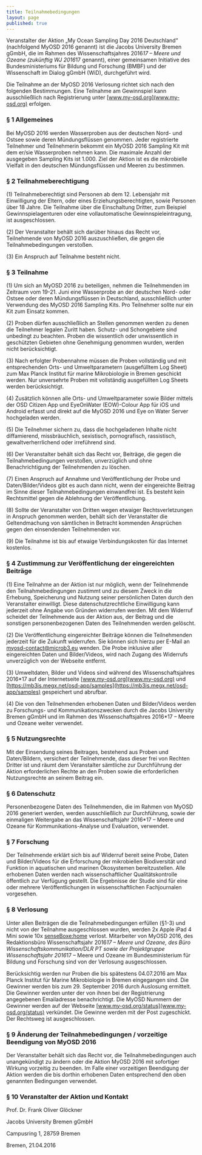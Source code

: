 ```yaml
---
title: Teilnahmebedingungen
layout: page
published: true
---
```




Veranstalter der Aktion „My Ocean Sampling Day 2016 Deutschland“ (nachfolgend MyOSD 2016 genannt) ist die Jacobs University Bremen gGmbH, die im Rahmen des Wissenschaftsjahres 2016*17 – Meere und Ozeane (zukünftig WJ 2016*17 genannt), einer gemeinsamen Initiative des Bundesministeriums für Bildung und Forschung (BMBF) und der Wissenschaft im Dialog gGmbH (WiD), durchgeführt wird. 

Die Teilnahme an der MyOSD 2016 Verlosung richtet sich nach den folgenden Bestimmungen. Eine Teilnahme am Gewinnspiel kann ausschließlich nach Registrierung unter [www.my-osd.org](www.my-osd.org) erfolgen.

### § 1 Allgemeines

Bei MyOSD 2016 werden Wasserproben aus der deutschen Nord- und Ostsee sowie deren Mündungsflüssen genommen. Jeder registrierte Teilnehmer und Teilnehmerin bekommt ein MyOSD 2016 Sampling Kit mit dem er/sie Wasserproben nehmen kann. Die maximale Anzahl der ausgegeben Sampling Kits ist 1.000. Ziel der Aktion ist es die mikrobielle Vielfalt in den deutschen Mündungsflüssen und Meeren zu bestimmen. 

### § 2 Teilnahmeberechtigung

(1) Teilnahmeberechtigt sind Personen ab dem 12. Lebensjahr mit Einwilligung der Eltern, oder eines Erziehungsberechtigten, sowie Personen über 18 Jahre. Die Teilnahme über die Einschaltung Dritter, zum Beispiel Gewinnspielagenturen oder eine vollautomatische Gewinnspieleintragung, ist ausgeschlossen.

(2) Der Veranstalter behält sich darüber hinaus das Recht vor, Teilnehmende von MyOSD 2016 auszuschließen, die gegen die Teilnahmebedingungen verstoßen.

(3) Ein Anspruch auf Teilnahme besteht nicht.

### § 3 Teilnahme

(1) Um sich an MyOSD 2016 zu beteiligen, nehmen die Teilnehmenden im Zeitraum vom 19-21. Juni eine Wasserprobe an der deutschen Nord- oder Ostsee oder deren Mündungsflüssen in Deutschland, ausschließlich unter Verwendung des MyOSD 2016 Sampling Kits. Pro Teilnehmer sollte nur ein Kit zum Einsatz kommen.

(2) Proben dürfen ausschließlich an Stellen genommen werden zu denen die Teilnehmer legalen Zuritt haben. Schutz- und Schongebiete sind unbedingt zu beachten. Proben die wissentlich oder unwissentlich in geschützten Gebieten ohne Genehmigung genommen wurden, werden nicht berücksichtigt.

(3) Nach erfolgter Probennahme müssen die Proben vollständig und mit entsprechenden Orts- und Umweltparametern (ausgefülltem Log Sheet) zum Max Planck Institut für marine Mikrobiologie in Bremen geschickt werden. Nur unversehrte Proben mit vollständig ausgefüllten Log Sheets werden berücksichtigt. 

(4) Zusätzlich können alle Orts- und Umweltparameter sowie Bilder mittels der OSD Citizen App und EyeOnWater (EOW)-Colour App für iOS und Android erfasst und direkt auf die MyOSD 2016 und Eye on Water Server hochgeladen werden.

(5) Die Teilnehmer sichern zu, dass die hochgeladenen Inhalte nicht diffamierend, missbräuchlich, sexistisch, pornografisch, rassistisch, gewaltverherrlichend oder irreführend sind.

(6) Der Veranstalter behält sich das Recht vor, Beiträge, die gegen die Teilnahmebedingungen verstoßen, unverzüglich und ohne Benachrichtigung der Teilnehmenden zu löschen.

(7) Einen Anspruch auf Annahme und Veröffentlichung der Probe und Daten/Bilder/Videos gibt es auch dann nicht, wenn der eingereichte Beitrag im Sinne dieser Teilnahmebedingungen einwandfrei ist. Es besteht kein Rechtsmittel gegen die Ablehnung der Veröffentlichung. 

(8) Sollte der Veranstalter von Dritten wegen etwaiger Rechtsverletzungen in Anspruch genommen werden, behält sich der Veranstalter die Geltendmachung von sämtlichen in Betracht kommenden Ansprüchen gegen den einsendenden Teilnehmenden vor.

(9) Die Teilnahme ist bis auf etwaige Verbindungskosten für das Internet kostenlos.

### § 4 Zustimmung zur Veröffentlichung der eingereichten Beiträge

(1) Eine Teilnahme an der Aktion ist nur möglich, wenn der Teilnehmende den Teilnahmebedingungen zustimmt und zu diesem Zweck in die Erhebung, Speicherung und Nutzung seiner persönlichen Daten durch den Veranstalter einwilligt. Diese datenschutzrechtliche Einwilligung kann jederzeit ohne Angabe von Gründen widerrufen werden. Mit dem Widerruf scheidet der Teilnehmende aus der Aktion aus, der Beitrag und die sonstigen personenbezogenen Daten des Teilnehmenden werden gelöscht.

(2) Die Veröffentlichung eingereichter Beiträge können die Teilnehmenden jederzeit für die Zukunft widerrufen. Sie können sich hierzu per E-Mail an myosd-contact@microb3.eu wenden. Die Probe inklusive aller eingereichten Daten und Bilder/Videos, wird nach Zugang des Widerrufs unverzüglich von der Webseite entfernt.

(3) Umweltdaten, Bilder und Videos sind während des Wissenschaftsjahres 2016*17 auf der Internetseite [www.my-osd.org](www.my-osd.org) und [https://mb3is.megx.net/osd-app/samples](https://mb3is.megx.net/osd-app/samples) gespeichert und abrufbar.

(4) Die von den Teilnehmenden erhobenen Daten und Bilder/Videos werden zu Forschungs- und Kommunikationszwecken durch die Jacobs University Bremen gGmbH und im Rahmen des Wissenschaftsjahres 2016*17 – Meere und Ozeane weiter verwendet.

### § 5 Nutzungsrechte

Mit der Einsendung seines Beitrages, bestehend aus Proben und Daten/Bildern, versichert der Teilnehmende, dass dieser frei von Rechten Dritter ist und räumt dem Veranstalter sämtliche zur Durchführung der Aktion erforderlichen Rechte an den Proben sowie die erforderlichen Nutzungsrechte an seinem Beitrag ein.

### § 6 Datenschutz

Personenbezogene Daten des Teilnehmenden, die im Rahmen von MyOSD 2016 generiert werden, werden ausschließlich zur Durchführung, sowie der einmaligen Weitergabe an das Wissenschaftsjahr 2016*17 – Meere und Ozeane für Kommunikations-Analyse und Evaluation, verwendet. 

### § 7 Forschung

Der Teilnehmende erklärt sich bis auf Widerruf bereit seine Probe, Daten und Bilder/Videos für die Erforschung der mikrobiellen Biodiversität und Funktion in aquatischen und marinen Ökosystemen bereitzustellen. Alle erhobenen Daten werden nach wissenschaftlicher Qualitätskontrolle öffentlich zur Verfügung gestellt. Die Ergebnisse der Studie sind für eine oder mehrere Veröffentlichungen in wissenschaftlichen Fachjournalen vorgesehen.

### § 8 Verlosung

Unter allen Beiträgen die die Teilnahmebedingungen erfüllen (§1-3) und nicht von der Teilnahme ausgeschlossen wurden, werden 2x Apple iPad 4 Mini sowie 10x [senseBoxe:home](http://www.sensebox.de/de/products/) verlost.
Mitarbeiter von MyOSD 2016, des Redaktionsbüro Wissenschaftsjahr 2016*17 – Meere und Ozeane, des Büro Wissenschaftskommunikation/DLR PT sowie der Projektgruppe Wissenschaftsjahr 2016*17 – Meere und Ozeane im Bundesministerium für Bildung und Forschung sind von der Verlosung ausgeschlossen.

Berücksichtig werden nur Proben die bis spätestens 04.07.2016 am Max Planck Institut für Marine Mikrobiologie in Bremen eingegangen sind. Die Gewinner werden bis zum 29. September 2016 durch Auslosung ermittelt.
Die Gewinner werden unter der von ihnen bei der Registrierung angegebenen Emailadresse benachrichtigt. Die MyOSD Nummern der Gewinner werden auf der Webseite [www.my-osd.org/status](www.my-osd.org/status) verkündet. Die Gewinne werden mit der Post zugeschickt. 
Der Rechtsweg ist ausgeschlossen.

### § 9 Änderung der Teilnahmebedingungen / vorzeitige Beendigung von MyOSD 2016

Der Veranstalter behält sich das Recht vor, die Teilnahmebedingungen auch unangekündigt zu ändern oder die Aktion MyOSD 2016 mit sofortiger Wirkung vorzeitig zu beenden. Im Falle einer vorzeitigen Beendigung der Aktion werden die bis dorthin erhobenen Daten entsprechend den oben genannten Bedingungen verwendet.

### § 10 Veranstalter der Aktion und Kontakt

Prof. Dr. Frank Oliver Glöckner

Jacobs University Bremen gGmbH

Campusring 1, 28759 Bremen

Bremen, 21.04.2016

